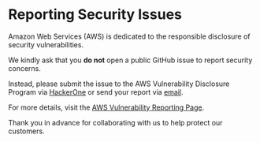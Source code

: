 # Reporting Security Issues

Amazon Web Services (AWS) is dedicated to the responsible disclosure of security vulnerabilities.

We kindly ask that you **do not** open a public GitHub issue to report security concerns.

Instead, please submit the issue to the AWS Vulnerability Disclosure Program via [HackerOne](https://hackerone.com/aws_vdp) or send your report via [email](aws-security@amazon.com).

For more details, visit the [AWS Vulnerability Reporting Page](http://aws.amazon.com/security/vulnerability-reporting/).

Thank you in advance for collaborating with us to help protect our customers.
